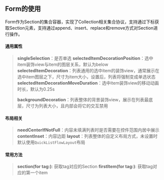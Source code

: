 ## Form的使用

Form作为Section的集合容器，实现了Collection相关集合协议，支持通过下标获取Section元素，支持通过append、insert、replace和remove方式对Section进行操作。

####  通用属性

> **singleSelection**：是否单选
> **selectedItemDecorationPosition**：选中item装饰view与item的图层关系，默认为below
> **selectedItemDecoration**：列表通用的选中item的装饰view，通常展示在选中item图层之下，尺寸为item大小，设置后，列表将强制变成单选状态
> **selectedItemDecorationMoveDuration**：选中item装饰view的移动动画时长，默认为0.25s
>
> **backgroundDecoration**：列表整体的背景装饰view，展示在列表最底层，尺寸为列表大小，且内部会将它的交互禁用

#### 布局相关

> **needCenterIfNotFull**：内容未填满列表时是否需要在控件范围内居中展示
> **contentInset**：内容边距
> **layout**：列表整体的自定义布局方式，未设置时默认使用`QuickListFlowLayout`布局

#### 常用方法
> **section(for tag:)**: 获取tag对应的Section
> **firstItem(for tag:)**: 获取tag对应的第一个item
